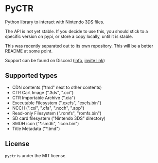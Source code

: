 # PyCTR
Python library to interact with Nintendo 3DS files.

The API is not yet stable. If you decide to use this, you should stick to a specific version on pypi, or store a copy locally, until it is stable.

This was recently separated out to its own repository. This will be a better README at some point.

Support can be found on Discord ([info](https://ihaveahax.net/view/Discord), [invite link](https://discord.gg/YVuFUrs))

## Supported types
* CDN contents ("tmd" next to other contents)
* CTR Cart Image (".3ds", ".cci")
* CTR Importable Archive (".cia")
* Executable Filesystem (".exefs", "exefs.bin")
* NCCH (".cxi", ".cfa", ".ncch", ".app")
* Read-only Filesystem (".romfs", "romfs.bin")
* SD card filesystem ("Nintendo 3DS" directory)
* SMDH icon ("*.smdh", "icon.bin")
* Title Metadata ("*.tmd")

## License
`pyctr` is under the MIT license.
